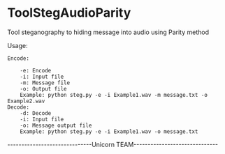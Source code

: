 # ToolStegAudioParity
Tool steganography to hiding message into audio using Parity method

Usage:

	Encode:
	
		-e: Encode
		-i: Input file
		-m: Message file
		-o: Output file
		Example: python steg.py -e -i Example1.wav -m message.txt -o Example2.wav
	Decode:
		-d: Decode
		-i: Input file
		-o: Message output file
		Example: python steg.py -e -i Example1.wav -o message.txt
		
------------------------------Unicorn TEAM------------------------------
